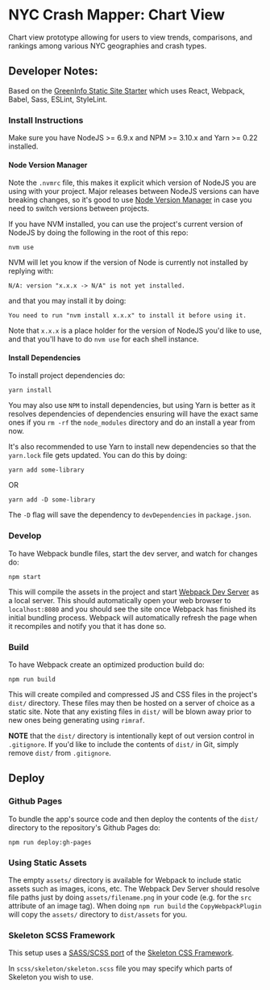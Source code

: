 # NYC Crash Mapper: Chart View
Chart view prototype allowing for users to view trends, comparisons, and rankings among various NYC geographies and crash types.

## Developer Notes:
Based on the [GreenInfo Static Site Starter](https://github.com/GreenInfo-Network/gin-static-site-starter) which uses React, Webpack, Babel, Sass, ESLint, StyleLint.

### Install Instructions
Make sure you have NodeJS >= 6.9.x and NPM >= 3.10.x and Yarn >= 0.22 installed.

#### Node Version Manager
Note the `.nvmrc` file, this makes it explicit which version of NodeJS you are using with your project. Major releases between NodeJS versions can have breaking changes, so it's good to use [Node Version Manager](https://github.com/creationix/nvm) in case you need to switch versions between projects.

If you have NVM installed, you can use the project's current version of NodeJS by doing the following in the root of this repo:

```
nvm use
```

NVM will let you know if the version of Node is currently not installed by replying with:

```
N/A: version "x.x.x -> N/A" is not yet installed.
```

and that you may install it by doing:

```
You need to run "nvm install x.x.x" to install it before using it.
```

Note that `x.x.x` is a place holder for the version of NodeJS you'd like to use, and that you'll have to do `nvm use` for each shell instance.

#### Install Dependencies
To install project dependencies do:

```
yarn install
```

You may also use `NPM` to install dependencies, but using Yarn is better as it resolves dependencies of dependencies ensuring will have the exact same ones if you `rm -rf` the `node_modules` directory and do an install a year from now.

It's also recommended to use Yarn to install new dependencies so that the `yarn.lock` file gets updated. You can do this by doing:

```
yarn add some-library
```

OR

```
yarn add -D some-library
```

The `-D` flag will save the dependency to `devDependencies` in `package.json`.

### Develop
To have Webpack bundle files, start the dev server, and watch for changes do:

```
npm start
```

This will compile the assets in the project and start [Webpack Dev Server](https://webpack.js.org/configuration/dev-server/#devserver) as a local server. This should automatically open your web browser to `localhost:8080` and you should see the site once Webpack has finished its initial bundling process. Webpack will automatically refresh the page when it recompiles and notify you that it has done so.

### Build
To have Webpack create an optimized production build do:

```
npm run build
```

This will create compiled and compressed JS and CSS files in the project's `dist/` directory. These files may then be hosted on a server of choice as a static site. Note that any existing files in `dist/` will be blown away prior to new ones being generating using `rimraf`.

**NOTE** that the `dist/` directory is intentionally kept of out version control in `.gitignore`. If you'd like to include the contents of `dist/` in Git, simply remove `dist/` from `.gitignore`.

## Deploy

### Github Pages
To bundle the app's source code and then deploy the contents of the `dist/` directory to the repository's Github Pages do:

```
npm run deploy:gh-pages
```

### Using Static Assets
The empty `assets/` directory is available for Webpack to include static assets such as images, icons, etc. The Webpack Dev Server should resolve file paths just by doing `assets/filename.png` in your code (e.g. for the `src` attribute of an image tag). When doing `npm run build` the `CopyWebpackPlugin` will copy the `assets/` directory to `dist/assets` for you.

### Skeleton SCSS Framework
This setup uses a [SASS/SCSS port](https://github.com/WhatsNewSaes/Skeleton-Sass) of the [Skeleton CSS Framework](http://getskeleton.com/).

In `scss/skeleton/skeleton.scss` file you may specify which parts of Skeleton you wish to use.
